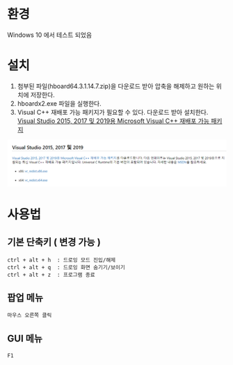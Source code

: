 # 환경 
Windows 10 에서 테스트 되었음

# 설치 
1. 첨부된 파일(hboard64.3.1.14.7.zip)을 다운로드 받아 압축을 해제하고 원하는 위치에 저장한다.
2. hboardx2.exe 파일을 실행한다.
3. Visual C++ 재배포 가능 패키지가 필요할 수 있다. 다운로드 받아 설치한다.   
[Visual Studio 2015, 2017 및 2019용 Microsoft Visual C++ 재배포 가능 패키지](https://support.microsoft.com/ko-kr/help/2977003/the-latest-supported-visual-c-downloads)

<img src="https://github.com/HWIA-EDU/HBOARD/blob/master/vc_redist.png"/>

# 사용법
## 기본 단축키 ( 변경 가능 )
```
ctrl + alt + h  : 드로잉 모드 진입/해제
ctrl + alt + q	: 드로잉 화면 숨기기/보이기
ctrl + alt + z	: 프로그램 종료
```
## 팝업 메뉴
```
마우스 오른쪽 클릭
```
## GUI 메뉴
```
F1
```
